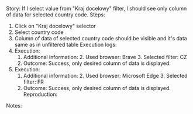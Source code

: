 Story:
If I select value from "Kraj docelowy" filter, I should see only column of data for selected country code.
Steps:
1. Click on "Kraj docelowy" selector
2. Select country code
3. Column of data of selected country code should be visible and it's data same as in unfiltered table
Execution logs:
1. Execution:
	1. Additional information:
		2. Used browser: Brave
		3. Selected filter: CZ
	2. Outcome: Success, only desired column of data is displayed.
2. Execution:
	1. Additional information:
		2. Used browser: Microsoft Edge
		3. Selected filter: FR
	2. Outcome: Success, only desired column of data is displayed.
Reproduction:

Notes:
